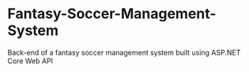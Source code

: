 # Fantasy-Soccer-Management-System
Back-end of a fantasy soccer management system built using ASP.NET Core Web API
